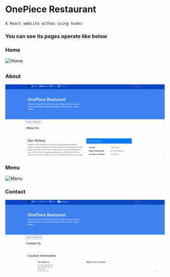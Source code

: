 # OnePiece Restaurant

 	A React website withou using hooks 

### You can see its pages operate like below

  ### Home

![Home](README.assets/Home.gif)

## 



### About

![About](README.assets/About.gif)



### Menu

![Menu](README.assets/Menu.gif)

### Contact

![Contact](README.assets/Contact.gif)
